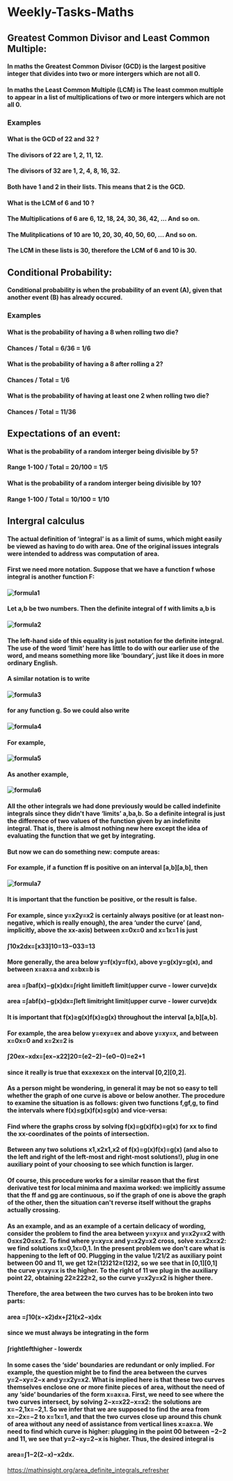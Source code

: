 # Weekly-Tasks-Maths

## Greatest Common Divisor and Least Common Multiple:
#### In maths the Greatest Common Divisor (GCD) is the largest positive integer that divides into two or more intergers which are not all 0.
#### In maths the Least Common Multiple (LCM) is The least common multiple to appear in a list of multiplications of two or more intergers which are not all 0.

### Examples

#### What is the GCD of 22 and 32 ?
#### The divisors of 22 are 1, 2, 11, 12.
#### The divisors of 32 are 1, 2, 4, 8, 16, 32.
#### Both have 1 and 2 in their lists. This means that 2 is the GCD.
#### What is the LCM of 6 and 10 ?
#### The Multiplications of 6 are 6, 12, 18, 24, 30, 36, 42, ... And so on.
#### The Mulitplications of 10 are 10, 20, 30, 40, 50, 60, ... And so on.
#### The LCM in these lists is 30, therefore the LCM of 6 and 10 is 30.

## Conditional Probability:

#### Conditional probability is when the probability of an event (A), given that another event (B) has already occured.

### Examples

#### What is the probability of having a 8 when rolling two die?
#### Chances / Total = 6/36 = 1/6
#### What is the probability of having a 8 after rolling a 2?
#### Chances / Total = 1/6
#### What is the probability of having at least one 2 when rolling two die?
#### Chances / Total = 11/36

## Expectations of an event:

#### What is the probability of a random interger being divisible by 5?
#### Range 1-100 / Total = 20/100 = 1/5

#### What is the probability of a random interger being divisible by 10?
#### Range 1-100 / Total = 10/100 = 1/10

## Intergral calculus
#### The actual definition of ‘integral’ is as a limit of sums, which might easily be viewed as having to do with area. One of the original issues integrals were intended to address was computation of area.
#### First we need more notation. Suppose that we have a function f whose integral is another function F:
#### ![formula1](https://github.com/kap14275819/Weekly-Tasks-Maths/blob/master/Forumlas/formula%201.png)
#### Let a,b be two numbers. Then the definite integral of f with limits a,b is
#### ![formula2](https://github.com/kap14275819/Weekly-Tasks-Maths/blob/master/Forumlas/formula%202.png)
#### The left-hand side of this equality is just notation for the definite integral. The use of the word ‘limit’ here has little to do with our earlier use of the word, and means something more like ‘boundary’, just like it does in more ordinary English.
#### A similar notation is to write
#### ![formula3](https://github.com/kap14275819/Weekly-Tasks-Maths/blob/master/Forumlas/formula%203.png)
#### for any function g. So we could also write
#### ![formula4](https://github.com/kap14275819/Weekly-Tasks-Maths/blob/master/Forumlas/formula%204.png)
#### For example,
#### ![formula5](https://github.com/kap14275819/Weekly-Tasks-Maths/blob/master/Forumlas/formula%205%20.png)
#### As another example,
#### ![formula6](https://github.com/kap14275819/Weekly-Tasks-Maths/blob/master/Forumlas/formula%206.png)
#### All the other integrals we had done previously would be called indefinite integrals since they didn't have ‘limits’ a,ba,b. So a definite integral is just the difference of two values of the function given by an indefinite integral. That is, there is almost nothing new here except the idea of evaluating the function that we get by integrating.
#### But now we can do something new: compute areas:
#### For example, if a function ff is positive on an interval [a,b][a,b], then
#### ![formula7](https://github.com/kap14275819/Weekly-Tasks-Maths/blob/master/Forumlas/formula%207.png)
#### It is important that the function be positive, or the result is false.
#### For example, since y=x2y=x2 is certainly always positive (or at least non-negative, which is really enough), the area ‘under the curve’ (and, implicitly, above the xx-axis) between x=0x=0 and x=1x=1 is just
#### ∫10x2dx=[x33]10=13−033=13
#### More generally, the area below y=f(x)y=f(x), above y=g(x)y=g(x), and between x=ax=a and x=bx=b is
#### area =∫baf(x)−g(x)dx=∫right limitleft limit(upper curve - lower curve)dx
#### area =∫abf(x)−g(x)dx=∫left limitright limit(upper curve - lower curve)dx
#### It is important that f(x)≥g(x)f(x)≥g(x) throughout the interval [a,b][a,b].
#### For example, the area below y=exy=ex and above y=xy=x, and between x=0x=0 and x=2x=2 is
#### ∫20ex−xdx=[ex−x22]20=(e2−2)−(e0−0)=e2+1
#### since it really is true that ex≥xex≥x on the interval [0,2][0,2].
#### As a person might be wondering, in general it may be not so easy to tell whether the graph of one curve is above or below another. The procedure to examine the situation is as follows: given two functions f,gf,g, to find the intervals where f(x)≤g(x)f(x)≤g(x) and vice-versa:
#### Find where the graphs cross by solving f(x)=g(x)f(x)=g(x) for xx to find the xx-coordinates of the points of intersection.
#### Between any two solutions x1,x2x1,x2 of f(x)=g(x)f(x)=g(x) (and also to the left and right of the left-most and right-most solutions!), plug in one auxiliary point of your choosing to see which function is larger.
#### Of course, this procedure works for a similar reason that the first derivative test for local minima and maxima worked: we implicitly assume that the ff and gg are continuous, so if the graph of one is above the graph of the other, then the situation can't reverse itself without the graphs actually crossing.
#### As an example, and as an example of a certain delicacy of wording, consider the problem to find the area between y=xy=x and y=x2y=x2 with 0≤x≤20≤x≤2. To find where y=xy=x and y=x2y=x2 cross, solve x=x2x=x2: we find solutions x=0,1x=0,1. In the present problem we don't care what is happening to the left of 00. Plugging in the value 1/21/2 as auxiliary point between 00 and 11, we get 12≥(12)212≥(12)2, so we see that in [0,1][0,1] the curve y=xy=x is the higher. To the right of 11 we plug in the auxiliary point 22, obtaining 22≥222≥2, so the curve y=x2y=x2 is higher there.
#### Therefore, the area between the two curves has to be broken into two parts:
#### area =∫10(x−x2)dx+∫21(x2−x)dx
#### since we must always be integrating in the form
#### ∫rightlefthigher - lowerdx
#### In some cases the ‘side’ boundaries are redundant or only implied. For example, the question might be to find the area between the curves y=2−xy=2−x and y=x2y=x2. What is implied here is that these two curves themselves enclose one or more finite pieces of area, without the need of any ‘side’ boundaries of the form x=ax=a. First, we need to see where the two curves intersect, by solving 2−x=x22−x=x2: the solutions are x=−2,1x=−2,1. So we infer that we are supposed to find the area from x=−2x=−2 to x=1x=1, and that the two curves close up around this chunk of area without any need of assistance from vertical lines x=ax=a. We need to find which curve is higher: plugging in the point 00 between −2−2 and 11, we see that y=2−xy=2−x is higher. Thus, the desired integral is
#### area=∫1−2(2−x)−x2dx.
https://mathinsight.org/area_definite_integrals_refresher
